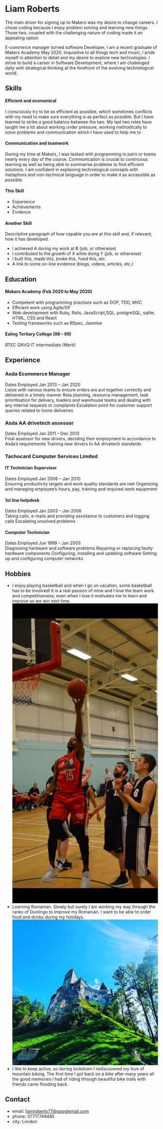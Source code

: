 # Liam Roberts

The main driver for signing up to Makers was my desire to change careers. I chose coding because I enjoy problem solving and learning new things. Those two, coupled with the challenging nature of coding made it an appealing option

E-commerce manager turned software Developer, I am a recent graduate of Makers Academy May 2020. Inquisitive to all things tech and music, I pride myself in attention to detail and my desire to explore new technologies. I strive to build a career in Software Development, where I am challenged daily with strategical thinking at the forefront of the evolving technological world.

## Skills

#### Efficient and economical
I consciously try to be as efficient as possible, which sometimes conflicts with my need to make sure everything is as perfect as possible. But I have learned to strike a good balance between the two. My last two roles have taught me a lot about working under pressure, working methodically to solve problems and communication which I have used to help me to 

#### Communication and teamwork
During my time at Makers, I was tasked with programming in pairs or teams nearly every day of the course. Communication is crucial to continuous learning as well as being able to summarise problems to find efficient solutions. I am confident in explaining technological concepts with metaphors and non-technical language in order to make it as accessible as possible.

#### This Skill

- Experience
- Achievements
- Evidence

#### Another Skill

Descriptive paragraph of how capable you are at this skill and, if relevant, how it has developed.

- I achieved A during my work at B (job, or otherwise)
- I contributed to the growth of X while doing Y (job, or otherwise)
- I built this, made this, broke this, fixed this, etc.
- A link to some on-line evidence (blogs, videos, articles, etc.)


## Education

#### Makers Academy (Feb 2020 to May 2020)

- Competent with programming practises such as OOP, TDD, MVC
- Efficient work using Agile/XP
- Web development with Ruby, Rails, JavaScript,SQL, postgreSQL, sqlite, HTML, CSS and React
- Testing frameworks such as RSpec, Jasmine

#### Ealing Tertiary College (98 – 99)
BTEC GNVQ IT intermediate (Merit)

## Experience

### Asda Ecommerce Manager
Dates Employed Jan 2013 – Jan 2020\
Liaise with various teams to ensure orders are put together correctly and delivered in a timely manner
Rota planning, resource management, task prioritisation for delivery, loaders and warehouse teams and dealing with any internal requests or complaints
Escalation point for customer support queries related to home deliveries

### Asda AA drivetech assessor
Dates Employed Jan 2011 – Dec 2013\
Final assessor for new drivers, deciding their employment in accordance to Asda’s requirements
Training new drivers to AA drivetech standards

### Tachocard Computer Services Limited
#### IT Technician Supervisor
Dates Employed Jan 2006 – Jan 2010\
Ensuring productivity targets and work quality standards are met
Organizing and managing employee’s hours, pay, training and required work equipment

#### 1st line helpdesk
Dates Employed Jan 2003 – Jan 2006\
Taking calls, e-mails and providing assistance to customers and logging calls
Escalating unsolved problems

#### Computer Technician
Dates Employed Jun 1999 – Jan 2003\
Diagnosing hardware and software problems
Repairing or replacing faulty hardware components
Configuring, installing and updating software
Setting up and configuring computer networks

## Hobbies

- I enjoy playing basketball and when I go on vacation, some basketball has to be involved! It is a real passion of mine and I love the team work and competitiveness, even when I lose it motivates me to learn and improve so we win next time.
![ball](https://github.com/lroberts77/CV/blob/master/Assets/ball-pic.jpg?raw=true "WBA 2019 -20 cup winner and finals MVP")
- Learning Romanian. Slowly but surely I am working my way through the ranks of Duolingo to improve my Romanian. I want to be able to order food and drinks during my holidays.
![dracula](https://github.com/lroberts77/CV/blob/master/Assets/draculas-castle.jpg?raw=true "Draculas castle, ROMANIA")
- I like to keep active, so during lockdown I rediscovered my love of mountain biking. The first time I got back on a bike after many years all the good memories I had of riding through beautiful bike trails with friends came flooding back.  


## Contact
- email: liamroberts77@googlemail.com
- phone: 07717749485
- city: London